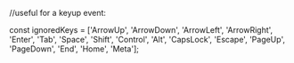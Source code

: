 //useful for a keyup event:

const ignoredKeys = \['ArrowUp', 'ArrowDown', 'ArrowLeft', 'ArrowRight', 'Enter', 'Tab', 'Space', 'Shift', 'Control', 'Alt', 'CapsLock', 'Escape', 'PageUp', 'PageDown', 'End', 'Home', 'Meta'\];
